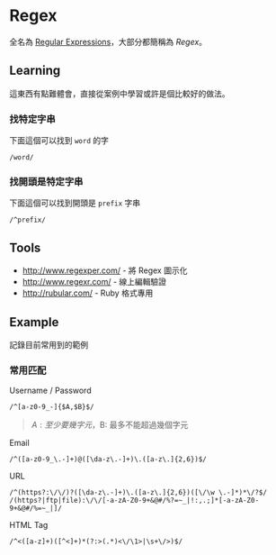 # Regex

全名為 [Regular Expressions][]，大部分都簡稱為 *Regex*。

## Learning

這東西有點難體會，直接從案例中學習或許是個比較好的做法。

### 找特定字串

下面這個可以找到 `word` 的字

```
/word/
```

### 找開頭是特定字串

下面這個可以找到開頭是 `prefix` 字串

```
/^prefix/
```

## Tools

* http://www.regexper.com/ - 將 Regex 圖示化
* http://www.regexr.com/ - 線上編輯驗證
* http://rubular.com/ - Ruby 格式專用

## Example

記錄目前常用到的範例

### 常用匹配

Username / Password 

    /^[a-z0-9_-]{$A,$B}$/

> $A: 至少要幾字元，$B: 最多不能超過幾個字元

Email 

    /^([a-z0-9_\.-]+)@([\da-z\.-]+)\.([a-z\.]{2,6})$/

URL

    /^(https?:\/\/)?([\da-z\.-]+)\.([a-z\.]{2,6})([\/\w \.-]*)*\/?$/
    /(https?|ftp|file):\/\/[-a-zA-Z0-9+&@#/%?=~_|!:,.;]*[-a-zA-Z0-9+&@#/%=~_|]/

HTML Tag

    /^<([a-z]+)([^<]+)*(?:>(.*)<\/\1>|\s+\/>)$/

[Regular Expressions]: https://en.wikipedia.org/wiki/Regular_expression
